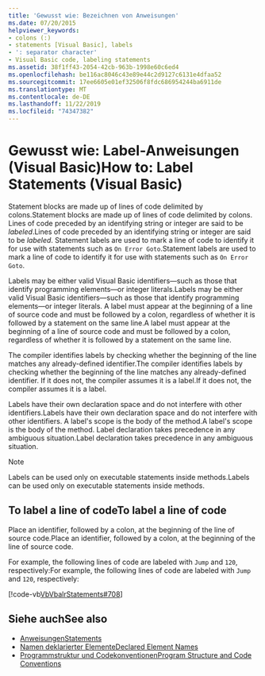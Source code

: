 ```yaml
---
title: 'Gewusst wie: Bezeichnen von Anweisungen'
ms.date: 07/20/2015
helpviewer_keywords:
- colons (:)
- statements [Visual Basic], labels
- ': separator character'
- Visual Basic code, labeling statements
ms.assetid: 38f1ff43-2054-42cb-963b-1998e60c6ed4
ms.openlocfilehash: be116ac8046c43e89e44c2d9127c6131e4dfaa52
ms.sourcegitcommit: 17ee6605e01ef32506f8fdc686954244ba6911de
ms.translationtype: MT
ms.contentlocale: de-DE
ms.lasthandoff: 11/22/2019
ms.locfileid: "74347382"
---
```

# <a name="how-to-label-statements-visual-basic"></a><span data-ttu-id="0d526-102">Gewusst wie: Label-Anweisungen (Visual Basic)</span><span class="sxs-lookup"><span data-stu-id="0d526-102">How to: Label Statements (Visual Basic)</span></span>

<span data-ttu-id="0d526-103">Statement blocks are made up of lines of code delimited by colons.</span><span class="sxs-lookup"><span data-stu-id="0d526-103">Statement blocks are made up of lines of code delimited by colons.</span></span> <span data-ttu-id="0d526-104">Lines of code preceded by an identifying string or integer are said to be *labeled*.</span><span class="sxs-lookup"><span data-stu-id="0d526-104">Lines of code preceded by an identifying string or integer are said to be *labeled*.</span></span> <span data-ttu-id="0d526-105">Statement labels are used to mark a line of code to identify it for use with statements such as `On Error Goto`.</span><span class="sxs-lookup"><span data-stu-id="0d526-105">Statement labels are used to mark a line of code to identify it for use with statements such as `On Error Goto`.</span></span>

<span data-ttu-id="0d526-106">Labels may be either valid Visual Basic identifiers—such as those that identify programming elements—or integer literals.</span><span class="sxs-lookup"><span data-stu-id="0d526-106">Labels may be either valid Visual Basic identifiers—such as those that identify programming elements—or integer literals.</span></span> <span data-ttu-id="0d526-107">A label must appear at the beginning of a line of source code and must be followed by a colon, regardless of whether it is followed by a statement on the same line.</span><span class="sxs-lookup"><span data-stu-id="0d526-107">A label must appear at the beginning of a line of source code and must be followed by a colon, regardless of whether it is followed by a statement on the same line.</span></span>

<span data-ttu-id="0d526-108">The compiler identifies labels by checking whether the beginning of the line matches any already-defined identifier.</span><span class="sxs-lookup"><span data-stu-id="0d526-108">The compiler identifies labels by checking whether the beginning of the line matches any already-defined identifier.</span></span> <span data-ttu-id="0d526-109">If it does not, the compiler assumes it is a label.</span><span class="sxs-lookup"><span data-stu-id="0d526-109">If it does not, the compiler assumes it is a label.</span></span>

<span data-ttu-id="0d526-110">Labels have their own declaration space and do not interfere with other identifiers.</span><span class="sxs-lookup"><span data-stu-id="0d526-110">Labels have their own declaration space and do not interfere with other identifiers.</span></span> <span data-ttu-id="0d526-111">A label's scope is the body of the method.</span><span class="sxs-lookup"><span data-stu-id="0d526-111">A label's scope is the body of the method.</span></span> <span data-ttu-id="0d526-112">Label declaration takes precedence in any ambiguous situation.</span><span class="sxs-lookup"><span data-stu-id="0d526-112">Label declaration takes precedence in any ambiguous situation.</span></span>

> [!NOTE]
> <span data-ttu-id="0d526-113">Labels can be used only on executable statements inside methods.</span><span class="sxs-lookup"><span data-stu-id="0d526-113">Labels can be used only on executable statements inside methods.</span></span>

## <a name="to-label-a-line-of-code"></a><span data-ttu-id="0d526-114">To label a line of code</span><span class="sxs-lookup"><span data-stu-id="0d526-114">To label a line of code</span></span>

<span data-ttu-id="0d526-115">Place an identifier, followed by a colon, at the beginning of the line of source code.</span><span class="sxs-lookup"><span data-stu-id="0d526-115">Place an identifier, followed by a colon, at the beginning of the line of source code.</span></span>

<span data-ttu-id="0d526-116">For example, the following lines of code are labeled with `Jump` and `120`, respectively:</span><span class="sxs-lookup"><span data-stu-id="0d526-116">For example, the following lines of code are labeled with `Jump` and `120`, respectively:</span></span>

[!code-vb[VbVbalrStatements#708](~/samples/snippets/visualbasic/VS_Snippets_VBCSharp/VbVbalrStatements/VB/Class1.vb#708)]

## <a name="see-also"></a><span data-ttu-id="0d526-117">Siehe auch</span><span class="sxs-lookup"><span data-stu-id="0d526-117">See also</span></span>

- [<span data-ttu-id="0d526-118">Anweisungen</span><span class="sxs-lookup"><span data-stu-id="0d526-118">Statements</span></span>](../../../visual-basic/programming-guide/language-features/statements.md)
- [<span data-ttu-id="0d526-119">Namen deklarierter Elemente</span><span class="sxs-lookup"><span data-stu-id="0d526-119">Declared Element Names</span></span>](../../../visual-basic/programming-guide/language-features/declared-elements/declared-element-names.md)
- [<span data-ttu-id="0d526-120">Programmstruktur und Codekonventionen</span><span class="sxs-lookup"><span data-stu-id="0d526-120">Program Structure and Code Conventions</span></span>](../../../visual-basic/programming-guide/program-structure/program-structure-and-code-conventions.md)
